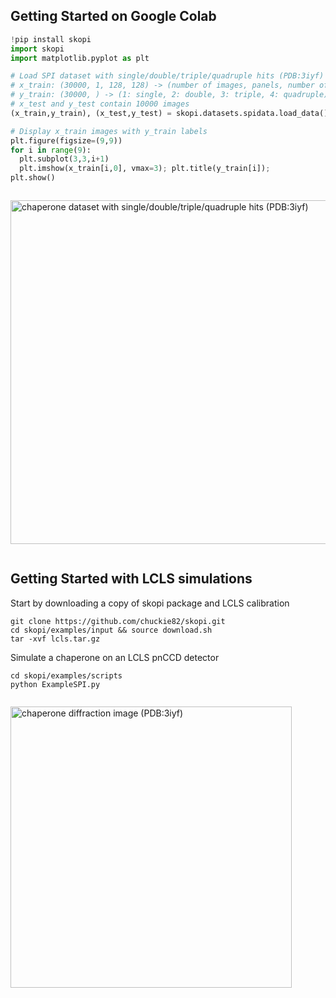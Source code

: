 ## Getting Started on Google Colab
```python
!pip install skopi
import skopi
import matplotlib.pyplot as plt

# Load SPI dataset with single/double/triple/quadruple hits (PDB:3iyf)
# x_train: (30000, 1, 128, 128) -> (number of images, panels, number of rows, number of cols)
# y_train: (30000, ) -> (1: single, 2: double, 3: triple, 4: quadruple)
# x_test and y_test contain 10000 images 
(x_train,y_train), (x_test,y_test) = skopi.datasets.spidata.load_data()

# Display x_train images with y_train labels
plt.figure(figsize=(9,9))
for i in range(9):
  plt.subplot(3,3,i+1)
  plt.imshow(x_train[i,0], vmax=3); plt.title(y_train[i]);
plt.show()
```
<div class="row">
  <div class="column">
    <p align="left"><img src="https://user-images.githubusercontent.com/1917664/191310322-ac051212-431f-4faf-91e2-2ed8b0711b69.png" alt="chaperone dataset with single/double/triple/quadruple hits (PDB:3iyf)" width="550px" height=auto></p>
  </div>
</div>

## Getting Started with LCLS simulations

Start by downloading a copy of skopi package and LCLS calibration
```
git clone https://github.com/chuckie82/skopi.git
cd skopi/examples/input && source download.sh
tar -xvf lcls.tar.gz
```
Simulate a chaperone on an LCLS pnCCD detector
```
cd skopi/examples/scripts
python ExampleSPI.py
```

<div class="row">
  <div class="column">
    <p align="left"><img src="https://user-images.githubusercontent.com/1917664/191306733-aef4655c-60bf-4a70-9daa-5c6d2defe746.png" alt="chaperone diffraction image (PDB:3iyf)" width="450px" height=auto></p>
  </div>
</div>
